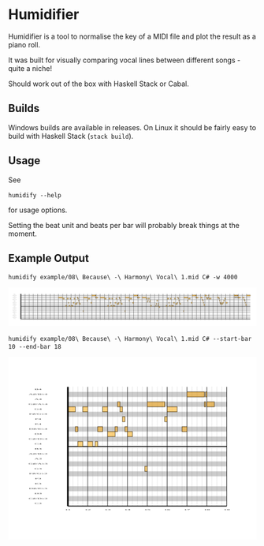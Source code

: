 # Humidifier

Humidifier is a tool to normalise the key of a MIDI file and plot the result as
a piano roll.

It was built for visually comparing vocal lines between different songs - quite
a niche!

Should work out of the box with Haskell Stack or Cabal.

## Builds

Windows builds are available in releases. On Linux it should be fairly easy to
build with Haskell Stack (`stack build`).

## Usage

See

```
humidify --help
```

for usage options.

Setting the beat unit and beats per bar will probably break things at the moment.


## Example Output

```
humidify example/08\ Because\ -\ Harmony\ Vocal\ 1.mid C# -w 4000
```

![](https://github.com/qualiaa/humidifier/blob/master/example/08%20Because%20-%20Harmony%20Vocal%201.svg?raw=true)


```
humidify example/08\ Because\ -\ Harmony\ Vocal\ 1.mid C# --start-bar 10 --end-bar 18
```

![](https://github.com/qualiaa/humidifier/blob/master/example/08%20Because%20-%20Harmony%20Vocal%201%20-%2011-19.svg?raw=true)
